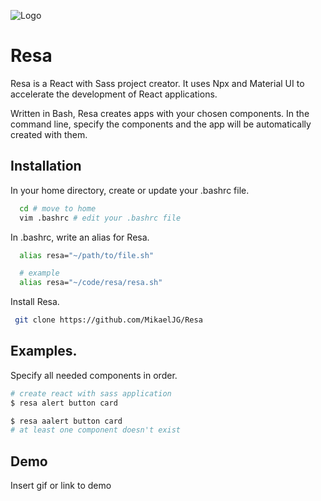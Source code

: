 
![Logo](https://github.com/MikaelJG/noti/blob/master/assets/resa_logo.png)

# Resa

Resa is a React with Sass project creator. It uses Npx and Material UI to accelerate the development of React applications.

Written in Bash, Resa creates apps with your chosen components. In the command line, specify the components and the app will be automatically created with them.
## Installation
In your home directory, create or update your .bashrc file.
```bash
  cd # move to home
  vim .bashrc # edit your .bashrc file
```
In .bashrc, write an alias for Resa.
```bash
  alias resa="~/path/to/file.sh"

  # example
  alias resa="~/code/resa/resa.sh"
```
Install Resa.
```bash
 git clone https://github.com/MikaelJG/Resa
```
## Examples.

Specify all needed components in order.
```bash
# create react with sass application
$ resa alert button card

$ resa aalert button card
# at least one component doesn't exist
```
## Demo
Insert gif or link to demo

